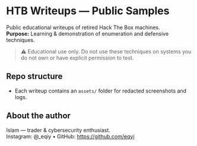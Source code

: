 # HTB Writeups — Public Samples

Public educational writeups of retired Hack The Box machines.  
**Purpose:** Learning & demonstration of enumeration and defensive techniques.

> ⚠️ Educational use only. Do not use these techniques on systems you do not own or have explicit permission to test.

## Repo structure
- Each writeup contains an `assets/` folder for redacted screenshots and logs.

## About the author
Islam — trader & cybersecurity enthusiast.  
Instagram: @_eqiy • GitHub: https://github.com/eqyi
